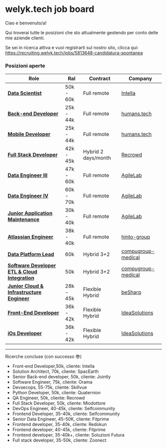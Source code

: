 # welyk.tech job board

Ciao e benvenuto/a!

Qui troverai tutte le posizioni che sto attualmente gestendo per conto delle mie aziende clienti.

Se sei in ricerca attiva e vuoi registrarti sul nostro sito, clicca qui: https://recruiting.welyk.tech/jobs/5813648-candidatura-spontanea


### Posizioni aperte

| Role                                                                          | Ral       | Contract           | Company                                  |                                                           
|-------------------------------------------------------------------------------|-----------|--------------------|------------------------------------------|
| [**Data Scientist**](clients/intella/data_scientist.md)                       | 50k - 60k | Full remote        | [Intella](clients/intella/company.md)    |
| [**Back-end Developer**](clients/humans.tech/backend-developer.md)            | 25k - 44k | Full remote        | [humans.tech](clients/humans.tech/company.md)    |
| [**Mobile Developer**](clients/humans.tech/mobile-developer.md)               | 25k - 44k | Full remote        | [humans.tech](clients/humans.tech/company.md)    |
| [**Full Stack Developer**](clients/recrowd/full_stack_developer.md)           | 42k - 45k | Hybrid 2 days/month| [Recrowd](clients/recrowd/company.md)    |
| [**Data Engineer III**](clients/agilelab/data_engineer_III.md)                | 47k - 60k | Full remote        | [AgileLab](clients/agilelab/company.md)  |
| [**Data Engineer IV**](clients/agilelab/data_engineer_IV.md)                  | 60k - 70k | Full remote        | [AgileLab](clients/agilelab/company.md)  |
| [**Junior Application Maintenance**](clients/agilelab/junior_application_maintenance.md)  | 30k - 40k | Full remote | [AgileLab](clients/agilelab/company.md)  |
| [**Atlassian Engineer**](clients/hinto-group/atlassian-engineer.md)  | 38k - 40k | Full remote | [hinto-group](clients/hinto-group/company.md)  |
| [**Data Platform Lead**](clients/compugroup-medical/data-platform-lead.md)  | 60k | Hybrid 3+2 | [compugroup-medical](clients/compugroup-medical/company.md)  |
| [**Software Developer ETL & Cloud Integration**](clients/compugroup-medical/software-developer-etl-cloud-integration.md)  | 50k | Hybrid 3+2 | [compugroup-medical](clients/compugroup-medical/company.md)  |
| [**Junior Cloud & Infrastructure Engineer**](clients/besharp/junior-cloud-and-infrastructure-engineer.md)           | 28k - 45k | Flexible Hybrid | [beSharp](clients/besharp/company.md)    |
| [**Front-End Developer**](clients/ideasolutions/front-end-developer.md)                | 36k - 42k | Flexible Hybrid        | [IdeaSolutions](clients/ideasolutions/company.md)  |
| [**iOs Developer**](clients/ideasolutions/ios-developer.md)                  | 36k - 42k | Flexible Hybrid        | [IdeaSolutions](clients/ideasolutions/company.md)  |
-----------------------------------------------------------------------------------------------------------------------------------------------------------

Ricerche concluse (con successo 😎)

- Front-end Developer,50k, cliente: Intella
- Solution Architect, 70k, cliente: SpacEarth
- Senior Back-end developer, 50k, cliente: Jointly
- Software Engineer, 75k, cliente: Orama
- Devsecops, 55-75k, cliente: Skillvue
- Python Developer, 50k, cliente: Quaternion
- QA Engineer, 50k, cliente: Recrowd
- Full Stack Developer, 50k, cliente: Miodottore
- DevOps Engineer, 40-45k, cliente: Selfcommunity
- Frontend Developer, 35-40k, cliente: Selfcommunity
- Senior Data Engineer, 45-50K, cliente: Fitprime
- Frontend developer, 35-40k, cliente: Redokun
- Frontend developer, 40-45k, cliente: Fitprime
- Frontend developer, 35-40k+, cliente: Soluzioni Futura
- Full stack developer, 35-50k, cliente: Zoonect
